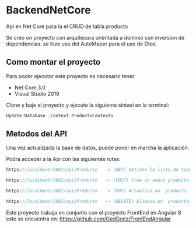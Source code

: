 # BackendNetCore
Api en Net Core para la el CRUD de tabla producto

Se creo un proyecto con arquitecura orientada a dominio con inversion de dependencias.
se hizo uso del AutoMaper para el uso de Dtos.

## Como montar el proyecto

Para poder ejecutar este proyecto es necesario tener:

+ Net Core 3.0 <br>
+ Visual Studio 2019 <br>

Clone y baje el proyecto y ejecute la siguiente sintaxi en la terminal:
```cs
Update-Database -Context ProductoContexto
```
## Metodos del API

Una vez actualizada la base de datos, puede poner en marcha la aplicación.

Podra acceder a la Api con las siguientes rutas:

```cs
https://localhost:5001/api/Producto   -> (GET) Obtiene la lista de todos los productos.

https://localhost:5001/api/Producto   -> (POST) Crea un nuevo producto.

https://localhost:5001/api/Producto   -> (PUT) Actualiza un  producto.

https://localhost:5001/api/Producto   -> (DELETE) Elimina un  producto.
```

Este proyecto trabaja en conjunto con el proyecto FrontEnd en Angular 8
este se encuentra en: https://github.com/GedGonz/FrontEndAngular

